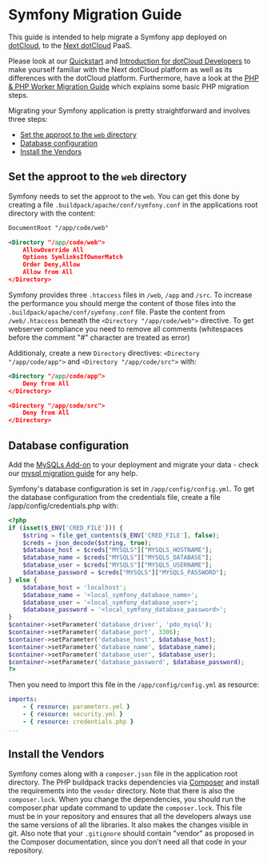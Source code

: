 # Symfony Migration Guide
This guide is intended to help migrate a Symfony app deployed on [dotCloud], to the [Next dotCloud] PaaS.

Please look at our [Quickstart] and [Introduction for dotCloud Developers] to make yourself familiar with the Next dotCloud platform as well as its differences with the dotCloud platform. Furthermore, have a look at the [PHP & PHP Worker Migration Guide] which explains some basic PHP migration steps.

Migrating your Symfony application is pretty straightforward and involves three steps:

* [Set the approot to the `web` directory](#set-the-approot-to-the-web-directory)
* [Database configuration](#database-configuration)
* [Install the Vendors](#install-the-vendors)

## Set the approot to the `web` directory
Symfony needs to set the approot to the `web`. You can get this done by creating a file `.buildpack/apache/conf/symfony.conf` in the applications root directory with the content:
~~~xml
DocumentRoot "/app/code/web"

<Directory "/app/code/web">
    AllowOverride All
    Options SymlinksIfOwnerMatch
    Order Deny,Allow
    Allow from All
</Directory>
~~~
Symfony provides three `.htaccess` files in `/web`, `/app` and `/src`. To increase the performance you should merge the content of those files into the `.buildpack/apache/conf/symfony.conf` file. Paste the content from `/web/.htaccess` beneath the `<Directory "/app/code/web">` directive. To get webserver compliance you need to remove all comments (whitespaces before the comment "#" character are treated as error)

Additionaly, create a new `Directory` directives: `<Directory "/app/code/app">` and `<Directory "/app/code/src">` with:
~~~xml
<Directory "/app/code/app">
    Deny from All
</Directory>

<Directory "/app/code/src">
    Deny from All
</Directory>
~~~

## Database configuration
Add the [MySQLs Add-on] to your deployment and migrate your data - check our [mysql migration guide] for any help.

Symfony's database configuration is set in `/app/config/config.yml`. To get the database configuration from the credentials file, create a file /app/config/credentials.php with:
~~~php
<?php
if (isset($_ENV['CRED_FILE'])) {
    $string = file_get_contents($_ENV['CRED_FILE'], false);
    $creds = json_decode($string, true);
    $database_host = $creds["MYSQLS"]["MYSQLS_HOSTNAME"];
    $database_name = $creds["MYSQLS"]["MYSQLS_DATABASE"];
    $database_user = $creds["MYSQLS"]["MYSQLS_USERNAME"];
    $database_password = $creds["MYSQLS"]["MYSQLS_PASSWORD"];
} else {
    $database_host = 'localhost';
    $database_name = '<local_symfony_database_name>';
    $database_user = '<local_symfony_database_user>';
    $database_password = '<local_symfony_database_password>';
}
$container->setParameter('database_driver', 'pdo_mysql');
$container->setParameter('database_port', 3306);
$container->setParameter('database_host', $database_host);
$container->setParameter('database_name', $database_name);
$container->setParameter('database_user', $database_user);
$container->setParameter('database_password', $database_password);
?>
~~~

Then you need to import this file in the `/app/config/config.yml` as resource:
~~~yaml
imports:
    - { resource: parameters.yml }
    - { resource: security.yml }
    - { resource: credentials.php }
...
~~~

## Install the Vendors
Symfony comes along with a `composer.json` file in the application root directory. The PHP buildpack tracks dependencies via [Composer] and install the requirements into the `vendor` directory.
Note that there is also the `composer.lock`. When you change the dependencies, you should run the composer.phar update command to update the `composer.lock`. This file must be in your repository and ensures that all the developers always use the same versions of all the libraries. It also makes the changes visible in git. Also note that your `.gitignore` should contain "vendor" as proposed in the Composer documentation, since you don't need all that code in your repository.

[dotCloud]: https://www.dotcloud.com/
[Next dotCloud]: https://next.dotcloud.com/
[Quickstart]: https://next.dotcloud.com/dev-center/quickstart
[Introduction for dotCloud Developers]: https://next.dotcloud.com/dev-center/guides/migration-guides/an-introduction
[PHP & PHP Worker Migration Guide]: https://next.dotcloud.com/dev-center/guides/migration-guides/php-basic-use
[MySQLs Add-on]: https://next.dotcloud.com/add-ons/mysqls
[mysql migration guide]: https://next.dotcloud.com/dev-center/guides/migration-guides/migrating-mysql-services.md
[Composer]: http://getcomposer.org
